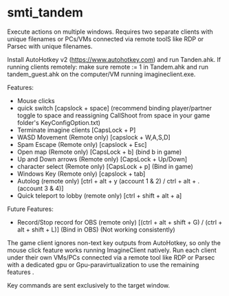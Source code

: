 # smti_tandem
Execute actions on multiple windows.
Requires two separate clients with unique filenames or PCs/VMs connected via remote toolS like RDP or Parsec with unique filenames.

Install AutoHotkey v2 (https://www.autohotkey.com) and run Tanden.ahk.
If running clients remotely: make sure remote := 1 in Tandem.ahk and run tandem_guest.ahk on the computer/VM running imagineclient.exe.

Features:
- Mouse clicks
- quick switch [capslock + space] (recommend binding player/partner toggle to space and reassigning CallShoot from space in your game folder's KeyConfigOption.txt)
- Terminate imagine clients [CapsLock + P]
- WASD Movement (Remote only) [capslock + W,A,S,D]
- Spam Escape (Remote only) [capslock + Esc]
- Open map (Remote only) [CapsLock + b] (bind b in game)
- Up and Down arrows (Remote only) [CapsLock + Up/Down]
- character select (Remote only) [CapsLock + p] (Bind in game)
- Windows Key (Remote only)  [capslock + tab]
- Autolog (remote only) [ctrl + alt + y (account 1 & 2) / ctrl + alt + . (account 3 & 4)]
- Quick teleport to lobby (remote only) [ctrl + shift + alt + a]

Future Features:
- Record/Stop record for OBS (remote only) [(ctrl + alt + shift + G) / (ctrl + alt + shift + L)] (Bind in OBS) (Not working consistently)

The game client ignores non-text key outputs from AutoHotkey, so only the mouse click feature works running ImagineClient natively.
Run each client under their own VMs/PCs connected via a remote tool like RDP or Parsec with a dedicated gpu or Gpu-paravirtualization to use the remaining features .

Key commands are sent exclusively to the target window.
